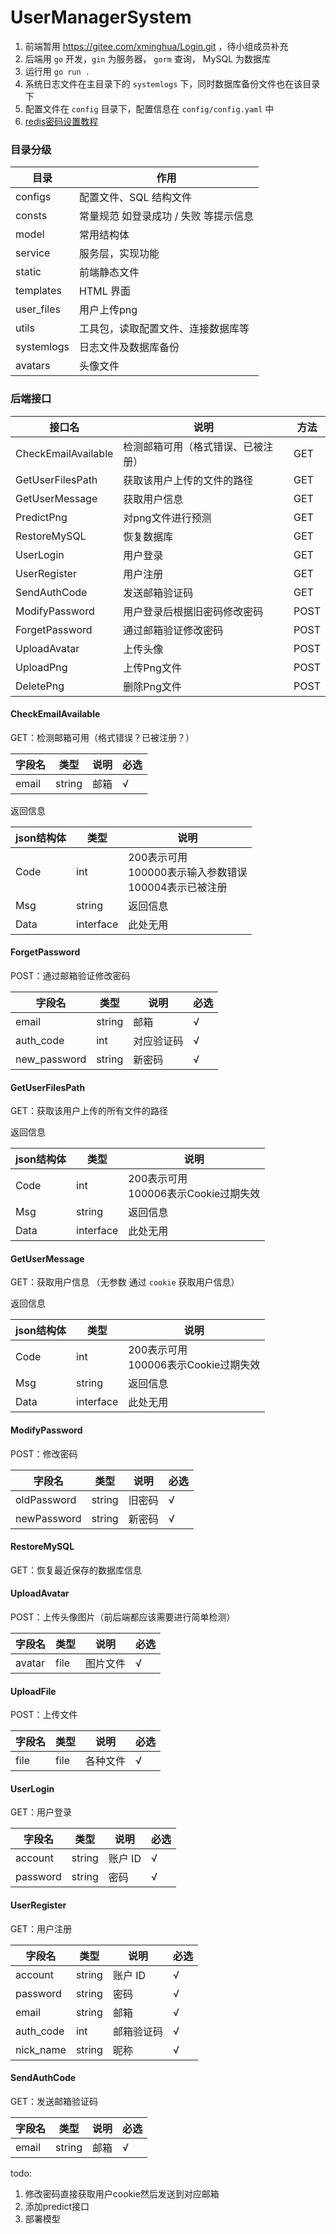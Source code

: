 # UserManagerSystem

1. 前端暂用 https://gitee.com/xminghua/Login.git ，待小组成员补充
2. 后端用 `go` 开发，`gin` 为服务器， `gorm` 查询， MySQL 为数据库
3. 运行用 `go run .`
4. 系统日志文件在主目录下的 `systemlogs` 下，同时数据库备份文件也在该目录下
5. 配置文件在 `config` 目录下，配置信息在 `config/config.yaml` 中
6. [redis密码设置教程](https://www.runoob.com/redis/redis-security.html)

### 目录分级

| 目录        | 作用                               |
| ----------- | ---------------------------------- |
| configs     | 配置文件、SQL 结构文件              |
| consts      | 常量规范 如登录成功 / 失败 等提示信息 |
| model       | 常用结构体                         |
| service     | 服务层，实现功能                   |
| static      | 前端静态文件                       |
| templates   | HTML 界面                           |
| user_files | 用户上传png  |
| utils       | 工具包，读取配置文件、连接数据库等 |
| systemlogs | 日志文件及数据库备份 |
| avatars | 头像文件 |

### 后端接口

| 接口名              | 说明                               | 方法 |
| ------------------- | ---------------------------------- | ---- |
| CheckEmailAvailable | 检测邮箱可用（格式错误、已被注册） | GET  |
| GetUserFilesPath    | 获取该用户上传的文件的路径         | GET  |
| GetUserMessage      | 获取用户信息                       | GET  |
| PredictPng          | 对png文件进行预测                  | GET  |
| RestoreMySQL        | 恢复数据库                         | GET  |
| UserLogin           | 用户登录                           | GET  |
| UserRegister        | 用户注册                           | GET  |
| SendAuthCode        | 发送邮箱验证码                     | GET  |
| ModifyPassword      | 用户登录后根据旧密码修改密码       | POST |
| ForgetPassword      | 通过邮箱验证修改密码               | POST |
| UploadAvatar        | 上传头像                           | POST |
| UploadPng           | 上传Png文件                        | POST |
| DeletePng           | 删除Png文件                        | POST |

#### CheckEmailAvailable

GET：检测邮箱可用（格式错误？已被注册？）

| 字段名 | 类型   | 说明 | 必选 |
| ------ | ------ | ---- | ---- |
| email  | string | 邮箱 | √    |

返回信息

| json结构体 | 类型      | 说明                                                         |
| ---------- | --------- | ------------------------------------------------------------ |
| Code       | int       | 200表示可用<br />100000表示输入参数错误<br />100004表示已被注册 |
| Msg        | string    | 返回信息                                                     |
| Data       | interface | 此处无用                                                     |



#### ForgetPassword

POST：通过邮箱验证修改密码

| 字段名       | 类型   | 说明       | 必选 |
| ------------ | ------ | ---------- | ---- |
| email        | string | 邮箱       | √    |
| auth_code    | int    | 对应验证码 | √    |
| new_password | string | 新密码     | √    |

#### GetUserFilesPath

GET：获取该用户上传的所有文件的路径

返回信息

| json结构体 | 类型      | 说明                                      |
| ---------- | --------- | ----------------------------------------- |
| Code       | int       | 200表示可用<br />100006表示Cookie过期失效 |
| Msg        | string    | 返回信息                                  |
| Data       | interface | 此处无用                                  |



#### GetUserMessage

GET：获取用户信息 （无参数 通过 `cookie` 获取用户信息）

返回信息

| json结构体 | 类型      | 说明                                      |
| ---------- | --------- | ----------------------------------------- |
| Code       | int       | 200表示可用<br />100006表示Cookie过期失效 |
| Msg        | string    | 返回信息                                  |
| Data       | interface | 此处无用                                  |



#### ModifyPassword

POST：修改密码

| 字段名      | 类型   | 说明   | 必选 |
| ----------- | ------ | ------ | ---- |
| oldPassword | string | 旧密码 | √    |
| newPassword | string | 新密码 | √    |

#### RestoreMySQL

GET：恢复最近保存的数据库信息

#### UploadAvatar

POST：上传头像图片（前后端都应该需要进行简单检测）

| 字段名 | 类型 | 说明     | 必选 |
| ------ | ---- | -------- | ---- |
| avatar | file | 图片文件 | √    |

#### UploadFile

POST：上传文件

| 字段名 | 类型 | 说明     | 必选 |
| ------ | ---- | -------- | ---- |
| file   | file | 各种文件 | √    |

#### UserLogin 

GET：用户登录 

| 字段名   | 类型   | 说明   | 必选 |
| -------- | ------ | ------ | ---- |
| account  | string | 账户 ID | √    |
| password | string | 密码   | √    |

#### UserRegister

GET：用户注册

| 字段名   | 类型   | 说明   | 必选 |
| -------- | ------ | ------ | ---- |
| account  | string | 账户 ID | √    |
| password | string | 密码   | √    |
| email    | string | 邮箱   | √    |
| auth_code | int | 邮箱验证码 | √ |
| nick_name | string | 昵称   | √    |

#### SendAuthCode

GET：发送邮箱验证码 

| 字段名 | 类型   | 说明 | 必选 |
| ------ | ------ | ---- | ---- |
| email  | string | 邮箱 | √    |

todo:
1. 修改密码直接获取用户cookie然后发送到对应邮箱
2. 添加predict接口
3. 部署模型